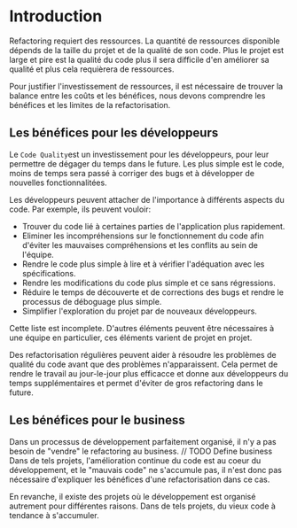 # Introduction 

Refactoring requiert des ressources. La quantité de ressources disponible dépends de la taille du projet et de la qualité de son code. Plus le projet est large et pire est la qualité du code plus il sera difficile d'en améliorer sa qualité et plus cela requièrera de ressources.

Pour justifier l'investissement de ressources, il est nécessaire de trouver la balance entre les coûts et les bénéfices, nous devons comprendre les bénéfices et les limites de la refactorisation.  

## Les bénéfices pour les développeurs

Le `Code Quality`est un investissement pour les développeurs, pour leur permettre de dégager du temps dans le future. Les plus simple est le code, moins de temps sera passé à corriger des bugs et à développer de nouvelles fonctionnalitées.  

Les développeurs peuvent attacher de l'importance à différents aspects du code. Par exemple, ils peuvent vouloir:
- Trouver du code lié à certaines parties de l'application plus rapidement.
- Eliminer les incompréhensions sur le fonctionnement du code afin d'éviter les mauvaises compréhensions et les conflits au sein de l'équipe. 
- Rendre le code plus simple à lire et à vérifier l'adéquation avec les spécifications.
- Rendre les modifications du code plus simple et ce sans régressions. 
- Réduire le temps de découverte et de corrections des bugs et rendre le processus de déboguage plus simple. 
- Simplifier l'exploration du projet par de nouveaux développeurs. 

Cette liste est incomplete. D'autres éléments peuvent être nécessaires à une équipe en particulier, ces éléments varient de projet en projet. 

Des refactorisation régulières peuvent aider à résoudre les problèmes de qualité du code avant que des problèmes n'apparaissent. Cela permet de rendre le travail au jour-le-jour plus efficacce et donne aux développeurs du temps supplémentaires et permet d'éviter de gros refactoring dans le future. 

## Les bénéfices pour le business

Dans un processus de développement parfaitement organisé, il n'y a pas besoin de "vendre" le refactoring au business.
// TODO Define business
Dans de tels projets, l'amélioration continue du code est au coeur du développement, et le "mauvais code" ne s'accumule pas, il n'est donc pas nécessaire d'expliquer les bénéfices d'une refactorisation dans ce cas.

En revanche, il existe des projets où le développement est organisé autrement pour différentes raisons. Dans de tels projets, du vieux code à tendance à s'accumuler.

